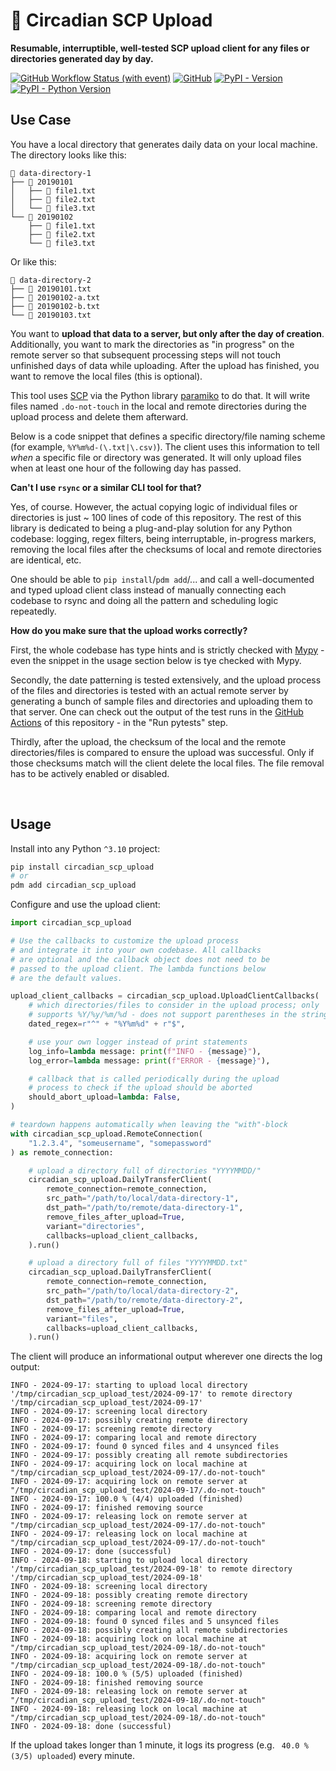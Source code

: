 # 📮 Circadian SCP Upload

**Resumable, interruptible, well-tested SCP upload client for any files or directories generated day by day.**

[![GitHub Workflow Status (with event)](https://img.shields.io/github/actions/workflow/status/dostuffthatmatters/circadian-scp-upload/test.yaml?label=CI%20tests&cacheSeconds=60)](https://github.com/dostuffthatmatters/circadian-scp-upload/actions/workflows/test.yaml)
[![GitHub](https://img.shields.io/github/license/dostuffthatmatters/circadian-scp-upload?color=4c1&cacheSeconds=60)](https://github.com/dostuffthatmatters/circadian-scp-upload/blob/main/LICENSE.md)
[![PyPI - Version](https://img.shields.io/github/v/tag/dostuffthatmatters/circadian-scp-upload?label=latest%20version&color=f5f5f5&cacheSeconds=60)](https://pypi.org/project/circadian-scp-upload)
[![PyPI - Python Version](https://img.shields.io/pypi/pyversions/circadian_scp_upload?label=supported%20Python%20versions&color=f5f5f5&cacheSeconds=60)](https://pypi.org/project/circadian-scp-upload)

## Use Case

You have a local directory that generates daily data on your local machine. The directory looks like this:

```
📁 data-directory-1
├── 📁 20190101
│   ├── 📄 file1.txt
│   ├── 📄 file2.txt
│   └── 📄 file3.txt
└── 📁 20190102
    ├── 📄 file1.txt
    ├── 📄 file2.txt
    └── 📄 file3.txt
```

Or like this:

```
📁 data-directory-2
├── 📄 20190101.txt
├── 📄 20190102-a.txt
├── 📄 20190102-b.txt
└── 📄 20190103.txt
```

You want to **upload that data to a server, but only after the day of creation**. Additionally, you want to mark the directories as "in progress" on the remote server so that subsequent processing steps will not touch unfinished days of data while uploading. After the upload has finished, you want to remove the local files (this is optional).

This tool uses [SCP](https://en.wikipedia.org/wiki/Secure_copy_protocol) via the Python library [paramiko](https://github.com/paramiko/paramiko) to do that. It will write files named `.do-not-touch` in the local and remote directories during the upload process and delete them afterward.

Below is a code snippet that defines a specific directory/file naming scheme (for example, `%Y%m%d-(\.txt|\.csv)`). The client uses this information to tell _when_ a specific file or directory was generated. It will only upload files when at least one hour of the following day has passed.

**Can't I use `rsync` or a similar CLI tool for that?**

Yes, of course. However, the actual copying logic of individual files or directories is just ~ 100 lines of code of this repository. The rest of this library is dedicated to being a plug-and-play solution for any Python codebase: logging, regex filters, being interruptable, in-progress markers, removing the local files after the checksums of local and remote directories are identical, etc.

One should be able to `pip install`/`pdm add`/... and call a well-documented and typed upload client class instead of manually connecting each codebase to rsync and doing all the pattern and scheduling logic repeatedly.

**How do you make sure that the upload works correctly?**

First, the whole codebase has type hints and is strictly checked with [Mypy](https://github.com/python/mypy) - even the snippet in the usage section below is tye checked with Mypy.

Secondly, the date patterning is tested extensively, and the upload process of the files and directories is tested with an actual remote server by generating a bunch of sample files and directories and uploading them to that server. One can check out the output of the test runs in the [GitHub Actions](https://github.com/dostuffthatmatters/circadian-scp-upload/actions/workflows/test.yaml) of this repository - in the "Run pytests" step.

Thirdly, after the upload, the checksum of the local and the remote directories/files is compared to ensure the upload was successful. Only if those checksums match will the client delete the local files. The file removal has to be actively enabled or disabled.

<br/>

## Usage

Install into any Python `^3.10` project:

```bash
pip install circadian_scp_upload
# or
pdm add circadian_scp_upload
```

Configure and use the upload client:

```python
import circadian_scp_upload

# Use the callbacks to customize the upload process
# and integrate it into your own codebase. All callbacks
# are optional and the callback object does not need to be
# passed to the upload client. The lambda functions below
# are the default values.

upload_client_callbacks = circadian_scp_upload.UploadClientCallbacks(
    # which directories/files to consider in the upload process; only
    # supports %Y/%y/%m/%d - does not support parentheses in the string
    dated_regex=r"^" + "%Y%m%d" + r"$",

    # use your own logger instead of print statements
    log_info=lambda message: print(f"INFO - {message}"),
    log_error=lambda message: print(f"ERROR - {message}"),

    # callback that is called periodically during the upload
    # process to check if the upload should be aborted
    should_abort_upload=lambda: False,
)

# teardown happens automatically when leaving the "with"-block
with circadian_scp_upload.RemoteConnection(
    "1.2.3.4", "someusername", "somepassword"
) as remote_connection:

    # upload a directory full of directories "YYYYMMDD/"
    circadian_scp_upload.DailyTransferClient(
        remote_connection=remote_connection,
        src_path="/path/to/local/data-directory-1",
        dst_path="/path/to/remote/data-directory-1",
        remove_files_after_upload=True,
        variant="directories",
        callbacks=upload_client_callbacks,
    ).run()

    # upload a directory full of files "YYYYMMDD.txt"
    circadian_scp_upload.DailyTransferClient(
        remote_connection=remote_connection,
        src_path="/path/to/local/data-directory-2",
        dst_path="/path/to/remote/data-directory-2",
        remove_files_after_upload=True,
        variant="files",
        callbacks=upload_client_callbacks,
    ).run()
```

The client will produce an informational output wherever one directs the log output:

```log
INFO - 2024-09-17: starting to upload local directory '/tmp/circadian_scp_upload_test/2024-09-17' to remote directory '/tmp/circadian_scp_upload_test/2024-09-17'
INFO - 2024-09-17: screening local directory
INFO - 2024-09-17: possibly creating remote directory
INFO - 2024-09-17: screening remote directory
INFO - 2024-09-17: comparing local and remote directory
INFO - 2024-09-17: found 0 synced files and 4 unsynced files
INFO - 2024-09-17: possibly creating all remote subdirectories
INFO - 2024-09-17: acquiring lock on local machine at "/tmp/circadian_scp_upload_test/2024-09-17/.do-not-touch"
INFO - 2024-09-17: acquiring lock on remote server at "/tmp/circadian_scp_upload_test/2024-09-17/.do-not-touch"
INFO - 2024-09-17: 100.0 % (4/4) uploaded (finished)
INFO - 2024-09-17: finished removing source
INFO - 2024-09-17: releasing lock on remote server at "/tmp/circadian_scp_upload_test/2024-09-17/.do-not-touch"
INFO - 2024-09-17: releasing lock on local machine at "/tmp/circadian_scp_upload_test/2024-09-17/.do-not-touch"
INFO - 2024-09-17: done (successful)
INFO - 2024-09-18: starting to upload local directory '/tmp/circadian_scp_upload_test/2024-09-18' to remote directory '/tmp/circadian_scp_upload_test/2024-09-18'
INFO - 2024-09-18: screening local directory
INFO - 2024-09-18: possibly creating remote directory
INFO - 2024-09-18: screening remote directory
INFO - 2024-09-18: comparing local and remote directory
INFO - 2024-09-18: found 0 synced files and 5 unsynced files
INFO - 2024-09-18: possibly creating all remote subdirectories
INFO - 2024-09-18: acquiring lock on local machine at "/tmp/circadian_scp_upload_test/2024-09-18/.do-not-touch"
INFO - 2024-09-18: acquiring lock on remote server at "/tmp/circadian_scp_upload_test/2024-09-18/.do-not-touch"
INFO - 2024-09-18: 100.0 % (5/5) uploaded (finished)
INFO - 2024-09-18: finished removing source
INFO - 2024-09-18: releasing lock on remote server at "/tmp/circadian_scp_upload_test/2024-09-18/.do-not-touch"
INFO - 2024-09-18: releasing lock on local machine at "/tmp/circadian_scp_upload_test/2024-09-18/.do-not-touch"
INFO - 2024-09-18: done (successful)
```

If the upload takes longer than 1 minute, it logs its progress (e.g. ` 40.0 % (3/5) uploaded`) every minute.
